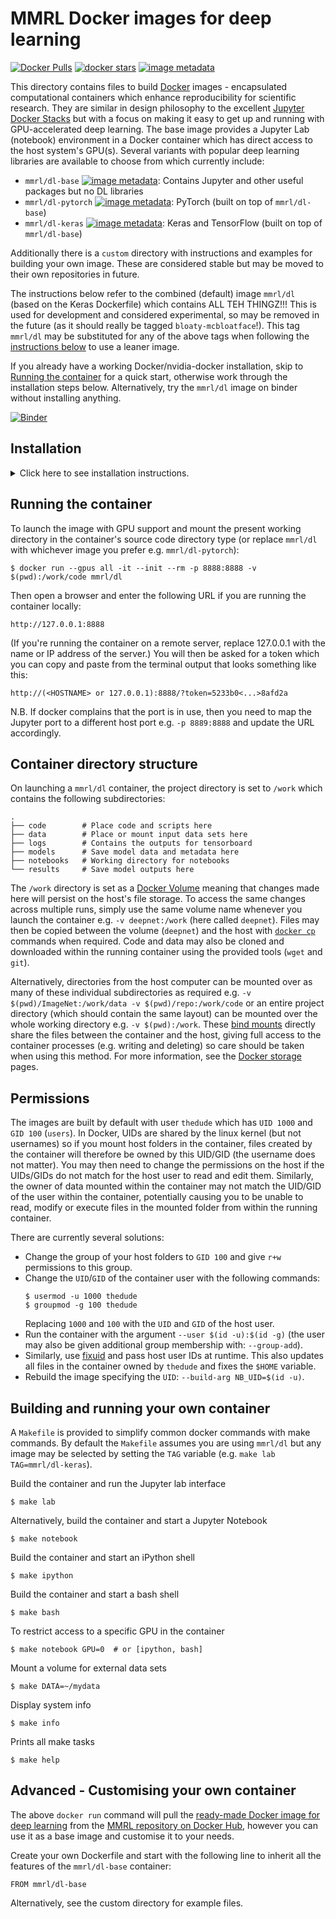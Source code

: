 # MMRL Docker images for deep learning

[![Docker Pulls](https://img.shields.io/docker/pulls/mmrl/dl.svg?style=popout)](https://hub.docker.com/r/mmrl/dl) [![docker stars](https://img.shields.io/docker/stars/mmrl/dl.svg)](https://hub.docker.com/r/mmrl/dl) [![image metadata](https://images.microbadger.com/badges/image/mmrl/dl.svg)](https://microbadger.com/images/mmrl/dl "mmrl/dl image metadata")

This directory contains files to build [Docker](http://www.docker.com/) images - encapsulated computational containers which enhance reproducibility for scientific research. They are similar in design philosophy to the excellent [Jupyter Docker Stacks](https://github.com/jupyter/docker-stacks) but with a focus on making it easy to get up and running with GPU-accelerated deep learning. The base image provides a Jupyter Lab (notebook) environment in a Docker container which has direct access to the host system's GPU(s). Several variants with popular deep learning libraries are available to choose from which currently include:

* `mmrl/dl-base` [![image metadata](https://images.microbadger.com/badges/image/mmrl/dl-base.svg)](https://microbadger.com/images/mmrl/dl-base "mmrl/dl-base image metadata"): Contains Jupyter and other useful packages but no DL libraries
* `mmrl/dl-pytorch` [![image metadata](https://images.microbadger.com/badges/image/mmrl/dl-pytorch.svg)](https://microbadger.com/images/mmrl/dl-pytorch "mmrl/dl-pytorch image metadata"): PyTorch (built on top of `mmrl/dl-base`)
* `mmrl/dl-keras` [![image metadata](https://images.microbadger.com/badges/image/mmrl/dl-keras.svg)](https://microbadger.com/images/mmrl/dl-keras "mmrl/dl-keras image metadata"): Keras and TensorFlow (built on top of `mmrl/dl-base`)

Additionally there is a `custom` directory with instructions and examples for building your own image. These are considered stable but may be moved to their own repositories in future.

The instructions below refer to the combined (default) image `mmrl/dl` (based on the Keras Dockerfile) which contains ALL TEH THINGZ!!! This is used for development and considered experimental, so may be removed in the future (as it should really be tagged `bloaty-mcbloatface`!). This tag `mmrl/dl` may be substituted for any of the above tags when following the [instructions below](#running-the-container) to use a leaner image.

If you already have a working Docker/nvidia-docker installation, skip to [Running the container](#running-the-container) for a quick start, otherwise work through the installation steps below. Alternatively, try the `mmrl/dl` image on binder without installing anything. 

[![Binder](https://mybinder.org/badge_logo.svg)](https://mybinder.org/v2/gh/mmrl/dl/master)

## Installation
<details><summary>Click here to see installation instructions.</summary><p>

### 1. Installing NVIDIA drivers

#### 1. a) Run file

For the most versatility, download and install the NVIDIA drivers with the [run file](https://www.nvidia.com/Download/index.aspx?lang=en-in). This allows you to pass options to register the driver with the kernel `--dkms` (so the kernel can be updated without having to reinstall the driver) and optionally, use your onboard graphics for the display and make the NVIDIA GPU a headless computational device `--no-opengl-files` (freeing up the maximum resources for number crunching). For example on Ubuntu:

    $ sudo apt-get install build-essential gcc-multilib dkms
    $ chmod +x NVIDIA-Linux-x86_64-430.34.run
    $ sudo ./NVIDIA-Linux-x86_64-430.34.run --dkms --no-opengl-files
    $ sudo reboot

#### 1. b) Package Manager

As an alternative to the Run file, perhaps the simplest way to Install the latest NVIDIA drivers for Linux is through the [Package Manager](https://docs.nvidia.com/cuda/cuda-installation-guide-linux/index.html#package-manager-installation).

For example with Ubuntu to install driver version 430:

    $ sudo add-apt-repository ppa:graphics-drivers
    $ sudo apt update
    $ sudo apt install nvidia-430
    $ sudo reboot

If you have multiple GPUs, you can run `nvidia-smi -pm 1` to enable persistent mode, which will save some time from loading the driver. It will have a significant effect on machines with more than 4 GPUs.

### [Optional] Install CUDA and cuDNN on the host

Optionally, you can also install CUDA (and cuDNN) on the host if you wish to use your GPU without the Docker image. This can be safely skipped if you intend to use Docker for computations however, as CUDA and cuDNN are included in the images. For example, these are the instructions for [Ubuntu 64bit](https://docs.nvidia.com/cuda/cuda-installation-guide-linux/index.html#ubuntu-installation) assuming release 18.10 and CUDA version 10.1.168-1:

    $ sudo dpkg -i cuda-repo-ubuntu1810_10.1.168-1_amd64.deb
    $ sudo apt-key adv --fetch-keys https://developer.download.nvidia.com/compute/cuda/repos/ubuntu1810/x86_64/7fa2af80.pub
    $ sudo apt-get update
    $ sudo apt-get install cuda

Remember to reboot the system to load the NVIDIA drivers.

N.B. Although the CUDA version installed above is 10.1 which is incompatible with current releases of TensorFlow, CUDA 10.0 will be mounted in the Docker image so that the libraries will work properly. If preferred, CUDA 10.0 can be installed on the host from [here](https://developer.nvidia.com/cuda-10.0-download-archive) or omitted entirely since it is sufficient to install only the drivers on the host.

##### Post-installation
If you installed CUDA/cuDNN on the host, there are a few [additional steps](https://docs.nvidia.com/cuda/cuda-installation-guide-linux/index.html#post-installation-actions) which need to be performed manually e.g.:

Set the following environment variables e.g. by editing `~/.bashrc`:

    $ export PATH=/usr/local/cuda-10.1/bin${PATH:+:${PATH}}
    $ export LD_LIBRARY_PATH=/usr/local/cuda-10.1/lib64\
                             ${LD_LIBRARY_PATH:+:${LD_LIBRARY_PATH}}

### 2. Installing Docker

General installation instructions are
[on the Docker site](https://docs.docker.com/install/), but we give some
quick links here:

* [Ubuntu](https://docs.docker.com/install/linux/docker-ce/ubuntu/)
* [macOS](https://docs.docker.com/docker-for-mac/install/)
* [Windows](https://docs.docker.com/docker-for-windows/install/)

### 3. Installing nvidia-docker

* [Add the NVIDIA repository](https://nvidia.github.io/nvidia-docker/)

These instructions are for Ubuntu. For other distributions, see [here](https://nvidia.github.io/nvidia-docker/).

    $ curl -s -L https://nvidia.github.io/nvidia-docker/gpgkey | \
        sudo apt-key add -
    $ distribution=$(. /etc/os-release;echo $ID$VERSION_ID)
    $ curl -s -L https://nvidia.github.io/nvidia-docker/$distribution/nvidia-docker.list | \
        sudo tee /etc/apt/sources.list.d/nvidia-docker.list

* Install the `nvidia-container-toolkit` package
```
$ sudo apt-get update && sudo apt-get install -y nvidia-container-toolkit
$ sudo systemctl restart docker
```
* Verify the installation
```
$ docker run --gpus all --rm nvidia/cuda nvidia-smi
```
You should see something like this showing the GPUs available to Docker:

```
Wed Sep 25 13:09:12 2019       
+-----------------------------------------------------------------------------+
| NVIDIA-SMI 430.26       Driver Version: 430.26       CUDA Version: 10.2     |
|-------------------------------+----------------------+----------------------+
| GPU  Name        Persistence-M| Bus-Id        Disp.A | Volatile Uncorr. ECC |
| Fan  Temp  Perf  Pwr:Usage/Cap|         Memory-Usage | GPU-Util  Compute M. |
|===============================+======================+======================|
|   0  TITAN Xp            Off  | 00000000:05:00.0  On |                  N/A |
| 23%   31C    P8     9W / 250W |    113MiB / 12192MiB |      0%      Default |
+-------------------------------+----------------------+----------------------+
|   1  TITAN Xp            Off  | 00000000:09:00.0 Off |                  N/A |
| 23%   27C    P8     9W / 250W |      2MiB / 12196MiB |      0%      Default |
+-------------------------------+----------------------+----------------------+

+-----------------------------------------------------------------------------+
| Processes:                                                       GPU Memory |
|  GPU       PID   Type   Process name                             Usage      |
|=============================================================================|
|    0      1361      G   /usr/lib/xorg/Xorg                            69MiB |
+-----------------------------------------------------------------------------+
```
</p></details>

## Running the container

To launch the image with GPU support and mount the present working directory in the container's source code directory type (or replace `mmrl/dl` with whichever image you prefer e.g. `mmrl/dl-pytorch`):

    $ docker run --gpus all -it --init --rm -p 8888:8888 -v $(pwd):/work/code mmrl/dl

Then open a browser and enter the following URL if you are running the container locally:
```
http://127.0.0.1:8888
```
(If you're running the container on a remote server, replace 127.0.0.1 with the name or IP address of the server.)
You will then be asked for a token which you can copy and paste from the terminal output that looks something like this:
```
http://(<HOSTNAME> or 127.0.0.1):8888/?token=5233b0<...>8afd2a
```
N.B. If docker complains that the port is in use, then you need to map the Jupyter port to a different host port e.g. `-p 8889:8888` and update the URL accordingly. 

## Container directory structure

On launching a `mmrl/dl` container, the project directory is set to `/work` which contains the following subdirectories:

```
.
├── code        # Place code and scripts here
├── data        # Place or mount input data sets here
├── logs        # Contains the outputs for tensorboard
├── models      # Save model data and metadata here
├── notebooks   # Working directory for notebooks
└── results     # Save model outputs here
```

The `/work` directory is set as a [Docker Volume](https://docs.docker.com/storage/volumes/) meaning that changes made here will persist on the host's file storage. To access the same changes across multiple runs, simply use the same volume name whenever you launch the container e.g. `-v deepnet:/work` (here called `deepnet`). Files may then be copied between the volume (`deepnet`) and the host with [`docker cp`](https://docs.docker.com/engine/reference/commandline/cp/) commands when required. Code and data may also be cloned and downloaded within the running container using the provided tools (`wget` and `git`).

Alternatively, directories from the host computer can be mounted over as many of these individual subdirectories as required e.g. `-v $(pwd)/ImageNet:/work/data -v $(pwd)/repo:/work/code` or an entire project directory (which should contain the same layout) can be mounted over the whole working directory e.g. `-v $(pwd):/work`. These [bind mounts](https://docs.docker.com/storage/bind-mounts/) directly share the files between the container and the host, giving full access to the container processes (e.g. writing and deleting) so care should be taken when using this method. For more information, see the [Docker storage](https://docs.docker.com/storage/) pages.

## Permissions

The images are built by default with user `thedude` which has `UID 1000` and `GID 100` (`users`). In Docker, UIDs are shared by the linux kernel (but not usernames) so if you mount host folders in the container, files created by the container will therefore be owned by this UID/GID (the username does not matter). You may then need to change the permissions on the host if the UIDs/GIDs do not match for the host user to read and edit them. Similarly, the owner of data mounted within the container may not match the UID/GID of the user within the container, potentially causing you to be unable to read, modify or execute files in the mounted folder from within the running container.

There are currently several solutions:

* Change the group of your host folders to `GID 100` and give `r+w` permissions to this group.
* Change the `UID`/`GID` of the container user with the following commands:
    ```
    $ usermod -u 1000 thedude
    $ groupmod -g 100 thedude
    ```
    Replacing `1000` and `100` with the `UID` and `GID` of the host user.
* Run the container with the argument `--user $(id -u):$(id -g)` (the user may also be given additional group membership with: `--group-add`).
* Similarly, use [fixuid](https://boxboat.com/2017/07/25/fixuid-change-docker-container-uid-gid/) and pass host user IDs at runtime. This also updates all files in the container owned by `thedude` and fixes the `$HOME` variable.
* Rebuild the image specifying the `UID`: `--build-arg NB_UID=$(id -u)`.

## Building and running your own container

A `Makefile` is provided to simplify common docker commands with make commands. By default the `Makefile` assumes you are using `mmrl/dl` but any image may be selected by setting the `TAG` variable (e.g. `make lab TAG=mmrl/dl-keras`).

Build the container and run the Jupyter lab interface

    $ make lab

Alternatively, build the container and start a Jupyter Notebook

    $ make notebook

Build the container and start an iPython shell

    $ make ipython

Build the container and start a bash shell

    $ make bash

To restrict access to a specific GPU in the container

    $ make notebook GPU=0  # or [ipython, bash]

Mount a volume for external data sets

    $ make DATA=~/mydata

Display system info

    $ make info

Prints all make tasks

    $ make help

## Advanced - Customising your own container

The above `docker run` command will pull the [ready-made Docker image for deep learning](https://hub.docker.com/r/mmrl/dl) from the [MMRL repository on Docker Hub](https://hub.docker.com/u/mmrl), however you can use it as a base image and customise it to your needs.

Create your own Dockerfile and start with the following line to inherit all the features of the `mmrl/dl-base` container:

```
FROM mmrl/dl-base
```

Alternatively, see the custom directory for example files.
